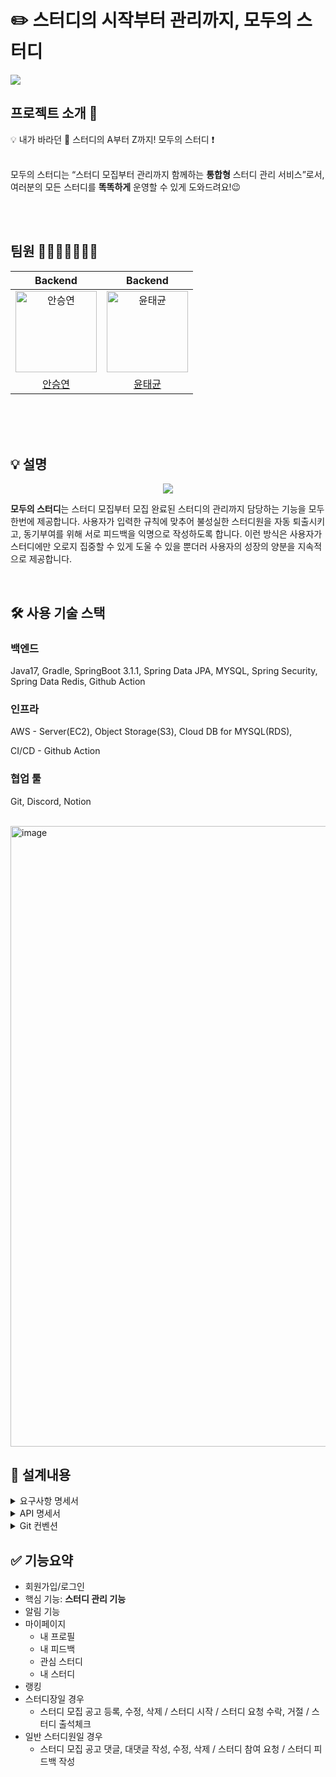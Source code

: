 # ✏️ 스터디의 시작부터 관리까지, 모두의 스터디

<img src="https://github.com/MoDooS/MoDooS_Backend/assets/88308933/65c67302-ae18-443e-aba4-57daa1c9c30e"/>

## 프로젝트 소개 📝

💡 내가 바라던 🙏 스터디의 A부터 Z까지! 모두의 스터디 ❗
<br><br>

모두의 스터디는 “스터디 모집부터 관리까지 함께하는 **통합형** 스터디 관리 서비스”로서,<br>
여러분의 모든 스터디를 **똑똑하게** 운영할 수 있게 도와드려요!😉

<br><br>

## 팀원 👨‍👨‍👧‍👧👩‍👦‍👦

|                                           Backend                                            |                                         Backend                                          | 
|:--------------------------------------------------------------------------------------------:|:----------------------------------------------------------------------------------------:|
| <img src="https://avatars.githubusercontent.com/u/88308933?s=96&v=4" width=130px alt="안승연"/> | <img src="https://avatars.githubusercontent.com/u/126501685?v=4" width=130px alt="윤태균"/> | 
|                              [안승연](https://github.com/xloyeon)                               |                          [윤태균](https://github.com/YOONTAEKYUN)                           | 

<br><br><br>

## 💡 설명

<p align="center">

<img src="https://github.com/MoDooS/MoDooS_Backend/assets/88308933/f90c7ca7-7630-4c14-ac0a-b617ade6fdab"/>

**모두의 스터디**는 스터디 모집부터 모집 완료된 스터디의 관리까지 담당하는 기능을 모두 한번에 제공합니다. 사용자가 입력한 규칙에 맞추어 불성실한 스터디원을 자동 퇴출시키고, 동기부여를 위해 서로 피드백을
익명으로 작성하도록 합니다. 이런 방식은 사용자가 스터디에만 오로지 집중할 수 있게 도울 수 있을 뿐더러 사용자의 성장의 양분을 지속적으로 제공합니다.
</p>
<br>

## 🛠️ 사용 기술 스택

### 백엔드

Java17, Gradle, SpringBoot 3.1.1, Spring Data JPA, MYSQL, Spring Security, Spring Data Redis, Github Action

### 인프라

AWS - Server(EC2), Object Storage(S3), Cloud DB for MYSQL(RDS),

CI/CD - Github Action

### 협업 툴

Git, Discord, Notion

<br>

<img width="993" alt="image" src="https://github.com/MoDooS/MoDooS_Backend/assets/88308933/c4e2466f-785a-46f2-83d0-c98e0526e5c7">



<br>

## 📝 설계내용

<details>
<summary>요구사항 명세서</summary>
<div markdown="1">       

| RQ-ID   | 서비스(메뉴)  | 요구사항 명        | 요구사항 내용                                                                                        | 진행사항 | 버전명   | 우선순위 |
|---------|----------|---------------|------------------------------------------------------------------------------------------------|------|-------|------|
| RQ-0001 | 회원가입     | 회원 가입         | 회원을 등록한다.  닉네임, 학교 이메일 인증, 캠퍼스, 학과 입력.                                                         | 반영   | 0.0.1 | 1    |
| RQ-0002 | 회원가입     | 이메일 본인 인증     | 가입 시 작성한 이메일로 본인인증을 진행한다.                                                                      | 반영   | 0.0.1 | 1    |
| RQ-0003 | 로그인/로그아웃 | 로그인           | 회원이 로그인을 한다. email은 학교 이메일(@mju.ac.kr) 형식이어야 한다.                                               | 반영   | 0.0.1 | 1    |
| RQ-0004 | 로그인/로그아웃 | 로그아웃          | 회원이 로그아웃을 한다.                                                                                  | 반영   | 0.0.1 | 2    |
| RQ-0005 | 로그인/로그아웃 | 비밀번호 변경       | 이메일 본인 인증을 통해 pwd를 변경한다.                                                                       | 반영   | 0.0.1 | 2    |
| RQ-0006 | 마이페이지    | 프로필 조회        | 회원 정보(랭킹, 점수, 스터디 태그, 관심있는 스터디 개수 등)를 조회한다.                                                    | 반영   |       | 3    |
| RQ-0007 | 마이페이지    | 나에 대한 피드백     | 스터디를 진행하며 받은 모든 피드백을 모아서 보여준다.                                                                 | 반영   | 0.0.1 | 2    |
| RQ-0008 | 마이페이지    | 내 스터디         | 회원이 속한/만든 스터디를 스터디의 상태(모집중/모집마감/진행중/졸료) 별로 조회한다.                                               | 반영   | 0.0.1 | 3    |
| RQ-0009 | 마이페이지    | 관심 스터디        | 회원이 찜하기 누른 관심 스터디를 조회한다.                                                                       | 반영   | 0.0.1 | 3    |
| RQ-0010 | 마이페이지    | 스터디 요청 조회     | 스터디 참가 요청에 대한 리스트를 확인할 수 있다. 스터디 신청에 대한 수락/거절은 스터디장만 접근 가능하다.                                  | 반영   | 0.0.1 | 3    |
| RQ-0011 | 마이페이지    | 알림            | 스터디 승인 요청, 수락, 거절/ 관심 스터디 마감 임박/내 스터디 댓글/대댓글/피드백 시간 시작/피드백 시간 종료 직전 알림을 보낸다.                   | 반영   | 0.0.1 | 4    |
| RQ-0012 | 마이페이지    | 계정            | 사용자의 회원 정보(닉네임, 캠퍼스, 학과 등)를 조회하고 변경할 수 있다. 비밀번호를 재설정 할 수 있다. 회원을 탈퇴할 수 있다.                     | 반영   | 0.0.1 | 3    |
| RQ-0013 | 모집공고     | 스터디 모집        | 스터디 모집 공고를 작성할 수 있다. 모집 글 생성 시, 체크리스트, 지각/결석/out에 대한 규칙 생성을 필수로 작성해야 한다.                       | 반영   | 0.0.1 | 1    |
| RQ-0014 | 모집공고     | 스터디 공고 리스트 조회 | 스터디 카테고리별 공고 조회가 가능하다. 최신순, 인기순, 마감일순 정렬이 가능하다.                                                | 반영   | 0.0.1 | 1    |
| RQ-0015 | 모집공고     | 스터디 공고 상세 조회  | 스터디 모집 공고에 대한 상세 내용을 조회할 수 있다.                                                                 | 반영   | 0.0.1 | 1    |
| RQ-0016 | 모집공고     | 찜하기           | 스터디 모집 공고에 대해 관심 스터디로 저장할 수 있다.                                                                | 반영   | 0.0.1 | 3    |
| RQ-0017 | 모집공고     | 댓글/대댓글        | 모집 공고 조회 시 댓글과 대댓글을 작성하고 수정하고 삭제할 수 있다.                                                        | 반영   | 0.0.1 | 2    |
| RQ-0018 | 스터디 관리   | 스터디 시작        | 스터디 모집 완료 시 스터디를 시작할 수 있다. 시작 시 기존 모집 공고의 내용을 변경할 수 있다.                                        | 반영   | 0.0.1 | 1    |
| RQ-0019 | 스터디 관리   | 회차별 출석 체크     | 진행 중인 스터디에 대해 스터디 리더는 스터디원의 출석체크(출석/지각/결석)를 해야 한다. 만약, 스터디 리더가 출석체크를 완료하지 않은 경우 전체 출석으로 간주한다.  | 반영   | 0.0.1 | 1    |
| RQ-0020 | 스터디 관리   | 회차별 피드백 작성    | 진행 중인 스터디에 대해 출석(혹은 지각)한 스터디원은 출석한 다른 스터디원들에 대해 피드백(체크리스트 수행 여부, 키워드 피드백 등) 작성을 시간 내에 진행한다.    | 반영   | 0.0.1 | 1    |
| RQ-0021 | 스터디 관리   | 회차별 출석 확인     | 진행 중인 스터디에 대해 모든 스터디원들의 지난 주차까지의 출석현황, out 수 등을 확인할 수 있다.                                      | 반영   | 0.0.1 | 1    |
| RQ-0022 | 스터디 관리   | 회차별 피드백 확인    | 진행 중인 스터디에 대해 지난 주차 자신이 받은 피드백을 확인할 수 있다.                                                      | 반영   | 0.0.1 | 1    |
| RQ-0023 | 스터디 관리   | 규칙 위반 회원 퇴출   | 진행 중인 스터디에 대해 정해진 out 수 제한을 넘은 회원은 자동으로 퇴출된다.                                                  | 반영   | 0.0.1 | 1    |
| RQ-0024 | 랭킹       | 등급            | 스터디 출석체크, 스터디 완주 여부, 피드백 평균 점수 등을 이용해 정립한 점수 기준에 따라 회원의 점수가 추가/감점된다. 이에 따른 회원별 등급(c~s+)이 부여된다. | 반영   | 0.01  | 3    |
| RQ-0025 | 랭킹       | 순위 조회         | 회원들의 점수별 랭킹을 조회한다.                                                                             | 반영   | 0.01  | 4    |

</div>
</details>

<details>
<summary>API 명세서</summary>
<div markdown="1">

[API명세서 보러가기](https://thin-shawl-994.notion.site/api-073c89f5900e496c8e0bf2c43b035cf9?pvs=4)

</div>
</details>

<details>
<summary>Git 컨벤션</summary>
<div markdown="1">    

### Git commit convention

- FEAT: 새로운 기능의 추가

- UPDATE: 있는 기능 업데이트

- FIX:버그 수정

- DOCS: 문서 수정

- STYLE: 스타일 관련 기능(코드 포맷팅, 세미콜론 누락, 코드 자체의 변경이 없는 경우)

- REFACTOR: 코드 리펙토링

- TEST: 테스트 코트, 리펙토링 테스트 코드 추가

- CHORE: 빌드 업무 수정, 패키지 매니저 수정(ex .gitignore 수정 같은 경우)

- RENAME : 파일 이동, 파일명 변경

- REMOVE : 삭제
  <br>

### 브랜치 컨벤션

기능 별로 브랜치 생성

브랜치 명 : **기능명/작업자깃허브아이디**

PR 생성 명 : **[Feat, Refactor, …] 작업 내용**

<br>

### 패키징 컨벤션

도메인 별로 패키징하되 내부에서 레이어 페키징

- Repository명 → `도메인Repository`
- 서비스명 → `xxxManager` / `xxxService`
- controller명 → `도메인Controller`
- 요청dto → 도메인/request/`XXXRequest`
- 응답dto → 도메인/response/`XXXResponse`
- 일반dto → 도메인/dto/`XXXDto`

<br>

### ERD 설계도

![image](https://github.com/MoDooS/MoDooS_Backend/assets/88308933/5010d904-8e72-4ecc-ac88-d0e70329e617)

<br>

</div>
</details>

## ✅ 기능요약

- 회원가입/로그인
- 핵심 기능: **스터디 관리 기능**
- 알림 기능
- 마이페이지
    - 내 프로필
    - 내 피드백
    - 관심 스터디
    - 내 스터디
- 랭킹
- 스터디장일 경우
    - 스터디 모집 공고 등록, 수정, 삭제 / 스터디 시작 / 스터디 요청 수락, 거절 / 스터디 출석체크
- 일반 스터디원일 경우
    - 스터디 모집 공고 댓글, 대댓글 작성, 수정, 삭제 / 스터디 참여 요청 / 스터디 피드백 작성

<br>

